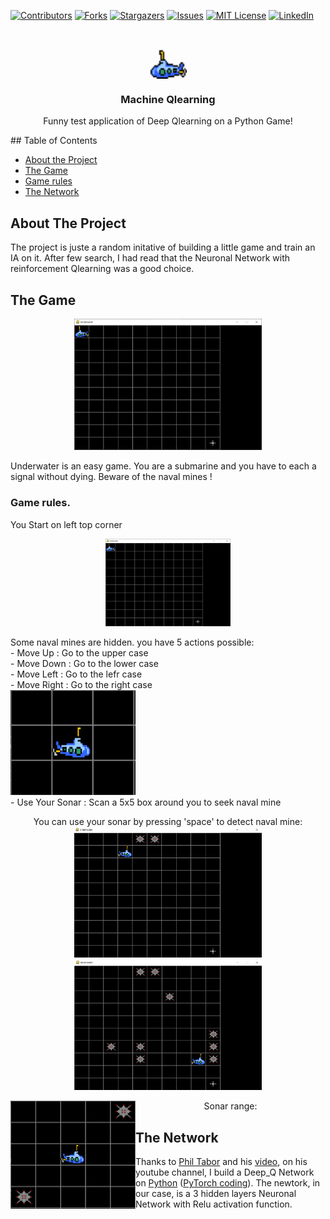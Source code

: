[![Contributors][contributors-shield]][contributors-url]
[![Forks][forks-shield]][forks-url]
[![Stargazers][stars-shield]][stars-url]
[![Issues][issues-shield]][issues-url]
[![MIT License][license-shield]][license-url]
[![LinkedIn][linkedin-shield]][linkedin-url]

<!-- PROJECT LOGO -->
<br />
<p align="center">
  <a href="url"><img src="https://github.com/JonathanCourtois/Machine_Qlearning/blob/master/image/objects/submarineV3.PNG" align="center" height="48" width="60" ></a>
  
  <h3 align="center">Machine Qlearning</h3>

  <p align="center">
    Funny test application of Deep Qlearning on a Python Game!
  </p>
</p>
<!-- TABLE OF CONTENTS -->
## Table of Contents

* [About the Project](#about-the-project)
* [The Game](#the-game)
* [Game rules](#game-rules)
* [The Network](#the-network)



<!-- ABOUT THE PROJECT -->
## About The Project

The project is juste a random initative of building a little game and train an IA on it. After few search, I had read that the Neuronal Network with reinforcement Qlearning was a good choice. 

<!-- THE GAME -->
## The Game

<p align="center">
<img width="300" src="https://github.com/JonathanCourtois/Machine_Qlearning/blob/master/image/Presentation/FirstBuild.PNG"/>
</p>

Underwater is an easy game. You are a submarine and you have to each a signal without dying. Beware of the naval mines !
<!-- GAME RULES -->
### Game rules.
You Start on left top corner 
<p align="center">
<img width="200" src="https://github.com/JonathanCourtois/Machine_Qlearning/blob/master/image/Presentation/FirstBuild.PNG"/>
</p>
Some naval mines are hidden. you have 5 actions possible:<br>
- Move Up         : Go to the upper case<br>
- Move Down       : Go to the lower case<br>
- Move Left       : Go to the lefr case<br>
- Move Right      : Go to the right case<br>
<img width="200" src="https://github.com/JonathanCourtois/Machine_Qlearning/blob/master/image/Presentation/Direction.PNG"/><br>
- Use Your Sonar  : Scan a 5x5 box around you to seek naval mine

<p align="Center">
You can use your sonar by pressing 'space' to detect naval mine:
<img width="300" src="https://github.com/JonathanCourtois/Machine_Qlearning/blob/master/image/Presentation/DetectMine.PNG"/>
<img width="300" src="https://github.com/JonathanCourtois/Machine_Qlearning/blob/master/image/Presentation/AllMines.PNG"/>
</p>
<p align="Center">
Sonar range:
<img align="left" width="200" src="https://github.com/JonathanCourtois/Machine_Qlearning/blob/master/image/Presentation/Sonar.PNG"/>
</p>

<!-- THE NETWORK -->
## The Network

Thanks to [Phil Tabor](https://github.com/philtabor) and his [video](https://www.youtube.com/watch?v=wc-FxNENg9U&t=2080s), on his youtube channel, I build a Deep_Q Network on [Python](https://www.python.org/) ([PyTorch coding](https://pytorch.org/)).
The newtork, in our case, is a 3 hidden layers Neuronal Network with Relu activation function.


<!-- MARKDOWN LINKS & IMAGES -->
<!-- https://www.markdownguide.org/basic-syntax/#reference-style-links -->
[contributors-shield]: https://img.shields.io/github/contributors/JonathanCourtois/Machine_Qlearning.svg?style=flat-square
[contributors-url]: https://github.com/JonathanCourtois/Machine_Qlearning/graphs/contributors
[forks-shield]: https://img.shields.io/github/forks/JonathanCourtois/Machine_Qlearning.svg?style=flat-square
[forks-url]: https://github.com/JonathanCourtois/Machine_Qlearning/network/members
[stars-shield]: https://img.shields.io/github/stars/JonathanCourtois/Machine_Qlearning.svg?style=flat-square
[stars-url]: https://github.com/JonathanCourtois/Machine_Qlearning/stargazers
[issues-shield]: https://img.shields.io/github/issues/JonathanCourtois/Machine_Qlearning.svg?style=flat-square
[issues-url]: https://github.com/JonathanCourtois/Machine_Qlearning/issues
[license-shield]: https://img.shields.io/github/license/JonathanCourtois/Machine_Qlearnin.svg?style=flat-square
[license-url]: https://github.com/JonathanCourtois/Machine_Qlearning/blob/master/LICENSE
[linkedin-shield]: https://img.shields.io/badge/-LinkedIn-black.svg?style=flat-square&logo=linkedin&colorB=555
[linkedin-url]: https://www.linkedin.com/in/jonathan-courtois
[product-screenshot]: image/Presentation/FirstBuild.PNG
